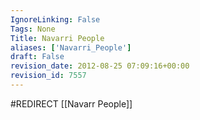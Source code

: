 ```yaml
---
IgnoreLinking: False
Tags: None
Title: Navarri People
aliases: ['Navarri_People']
draft: False
revision_date: 2012-08-25 07:09:16+00:00
revision_id: 7557
---
```


#REDIRECT [[Navarr People]]